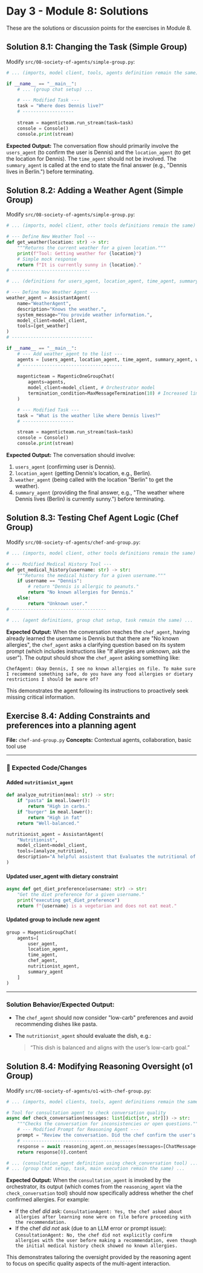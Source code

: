 # Day 3 - Module 8: Solutions

These are the solutions or discussion points for the exercises in Module 8.

## Solution 8.1: Changing the Task (Simple Group)

Modify `src/08-society-of-agents/simple-group.py`:

```python
# ... (imports, model client, tools, agents definition remain the same) ...

if __name__ == "__main__":
    # ... (group chat setup) ...

    # --- Modified Task --- 
    task = "Where does Dennis live?"
    # -------------------
    
    stream = magenticteam.run_stream(task=task)
    console = Console()
    console.print(stream)
```

**Expected Output:**
The conversation flow should primarily involve the `users_agent` (to confirm the user is Dennis) and the `location_agent` (to get the location for Dennis). The `time_agent` should not be involved. The `summary_agent` is called at the end to state the final answer (e.g., "Dennis lives in Berlin.") before terminating.

## Solution 8.2: Adding a Weather Agent (Simple Group)

Modify `src/08-society-of-agents/simple-group.py`:

```python
# ... (imports, model client, other tools definitions remain the same) ...

# --- Define New Weather Tool --- 
def get_weather(location: str) -> str:
    """Returns the current weather for a given location."""
    print(f"Tool: Getting weather for {location}")
    # Simple mock response
    return f"It is currently sunny in {location}."
# -----------------------------

# ... (definitions for users_agent, location_agent, time_agent, summary_agent) ...

# --- Define New Weather Agent --- 
weather_agent = AssistantAgent(
    name="WeatherAgent",
    description="Knows the weather.",
    system_message="You provide weather information.",
    model_client=model_client,
    tools=[get_weather]
)
# ------------------------------

if __name__ == "__main__":
    # --- Add weather_agent to the list --- 
    agents = [users_agent, location_agent, time_agent, summary_agent, weather_agent]
    # -------------------------------------
    
    magenticteam = MagenticOneGroupChat(
        agents=agents,
        model_client=model_client, # Orchestrator model
        termination_condition=MaxMessageTermination(10) # Increased limit for more steps
    )

    # --- Modified Task --- 
    task = "What is the weather like where Dennis lives?"
    # -------------------

    stream = magenticteam.run_stream(task=task)
    console = Console()
    console.print(stream)
```

**Expected Output:**
The conversation should involve:
1.  `users_agent` (confirming user is Dennis).
2.  `location_agent` (getting Dennis's location, e.g., Berlin).
3.  `weather_agent` (being called with the location "Berlin" to get the weather).
4.  `summary_agent` (providing the final answer, e.g., "The weather where Dennis lives (Berlin) is currently sunny.") before terminating.

## Solution 8.3: Testing Chef Agent Logic (Chef Group)

Modify `src/08-society-of-agents/chef-and-group.py`:

```python
# ... (imports, model client, other tools definitions remain the same) ...

# --- Modified Medical History Tool --- 
def get_medical_history(username: str) -> str:
    """Returns the medical history for a given username."""
    if username == "Dennis":
        # return "Dennis is allergic to peanuts."
        return "No known allergies for Dennis."
    else:
        return "Unknown user."
# -----------------------------------

# ... (agent definitions, group chat setup, task remain the same) ...
```

**Expected Output:**
When the conversation reaches the `chef_agent`, having already learned the username is Dennis but that there are "No known allergies", the `chef_agent` asks a clarifying question based on its system prompt (which includes instructions like "If allergies are unknown, ask the user"). The output should show the `chef_agent` asking something like:

```
ChefAgent: Okay Dennis, I see no known allergies on file. To make sure I recommend something safe, do you have any food allergies or dietary restrictions I should be aware of?
```
This demonstrates the agent following its instructions to proactively seek missing critical information.

## Exercise 8.4: Adding Constraints and preferences into a planning agent

**File:** `chef-and-group.py`
**Concepts:** Contextual agents, collaboration, basic tool use

---

### 🔧 Expected Code/Changes

####  Added `nutritionist_agent`

```python
def analyze_nutrition(meal: str) -> str:
    if "pasta" in meal.lower():
        return "High in carbs."
    if "burger" in meal.lower():
        return "High in fat"
    return "Well-balanced."

nutritionist_agent = AssistantAgent(
    "Nutritionist",
    model_client=model_client,
    tools=[analyze_nutrition],
    description="A helpful assistent that Evaluates the nutritional of meals.",
)

```

####  Updated user\_agent with dietary constraint

```python
async def get_diet_preference(username: str) -> str:
    "Get the diet preference for a given username."
    print("executing get_diet_preference")
    return f"{username} is a vegetarian and does not eat meat."

```

####  Updated group to include new agent

```python
group = MagenticGroupChat(
    agents=[
        user_agent,
        location_agent,
        time_agent,
        chef_agent,
        nutritionist_agent,
        summary_agent
    ]
)
```

---

### Solution Behavior/Expected Output:

* The `chef_agent` should now consider "low-carb" preferences and avoid recommending dishes like pasta.
* The `nutritionist_agent` should evaluate the dish, e.g.:

  > “This dish is balanced and aligns with the user’s low-carb goal.”


## Solution 8.4: Modifying Reasoning Oversight (o1 Group)

Modify `src/08-society-of-agents/o1-with-chef-group.py`:

```python
# ... (imports, model clients, tools, agent definitions remain the same) ...

# Tool for consultation agent to check conversation quality
async def check_conversation(messages: list[dict[str, str]]) -> str:
    """Checks the conversation for inconsistencies or open questions."""
    # --- Modified Prompt for Reasoning Agent --- 
    prompt = "Review the conversation. Did the chef confirm the user's allergies before recommending a meal? Answer yes or no and explain briefly."
    # -----------------------------------------
    response = await reasoning_agent.on_messages(messages=[ChatMessage(role="user", content=prompt)])
    return response[0].content

# ... (consultation_agent definition using check_conversation tool) ...
# ... (group chat setup, task, main execution remain the same) ...
```

**Expected Output:**
When the `consultation_agent` is invoked by the orchestrator, its output (which comes from the `reasoning_agent` via the `check_conversation` tool) should now specifically address whether the chef confirmed allergies. For example:

*   If the chef *did* ask: `ConsultationAgent: Yes, the chef asked about allergies after learning none were on file before proceeding with the recommendation.`
*   If the chef *did not* ask (due to an LLM error or prompt issue): `ConsultationAgent: No, the chef did not explicitly confirm allergies with the user before making a recommendation, even though the initial medical history check showed no known allergies.`

This demonstrates tailoring the oversight provided by the reasoning agent to focus on specific quality aspects of the multi-agent interaction.

